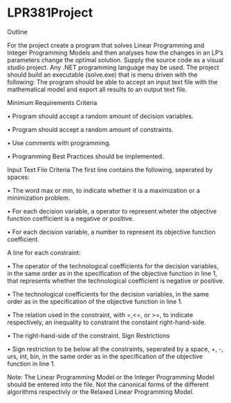 # LPR381Project
Outline

For the project create a program that solves Linear Programming and Integer Programming Models
and then analyses how the changes in an LP’s parameters change the optimal solution.
Supply the source code as a visual studio project. Any .NET programming language may be used. The
project should build an executable (solve.exe) that is menu driven with the following:
The program should be able to accept an input text file with the mathematical model and export all
results to an output text file.

Minimum Requirements Criteria

• Program should accept a random amount of decision variables.

• Program should accept a random amount of constraints.

• Use comments with programming.

• Programming Best Practices should be implemented.

Input Text File Criteria
The first line contains the following, seperated by spaces:

• The word max or min, to indicate whether it is a maximization or a minimization problem.

• For each decision variable, a operator to represent wheter the objective function coefficient is a
negative or positive.

• For each decision variable, a number to represent its objective function coefficient.

A line for each constraint:

• The operator of the technological coefficients for the decision variables, in the same order as in
the specification of the objective function in line 1, that represents whether the technological
coefficient is negative or positive.

• The technological coefficients for the decision variables, in the same order as in the specification
of the objective function in line 1.

• The relation used in the constraint, with =,<=, or >=, to indicate respectively, an inequality to
constraint the constaint right-hand-side.

• The right-hand-side of the constraint.
Sign Restrictions

• Sign restriction to be below all the constraints, seperated by a space, +, -, urs, int, bin, in the
same order as in the specification of the objective function in line 1.

Note: The Linear Programming Model or the Integer Programming Model should be entered into the
file. Not the canonical forms of the different algorithms respectivly or the Relaxed Linear
Programming Model.
